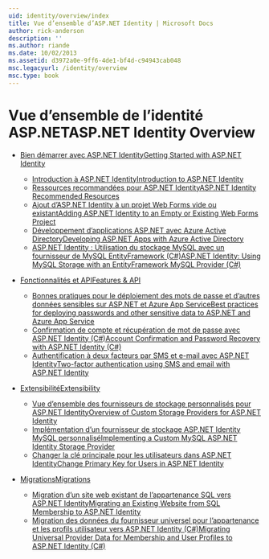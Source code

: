 ```yaml
---
uid: identity/overview/index
title: Vue d’ensemble d’ASP.NET Identity | Microsoft Docs
author: rick-anderson
description: ''
ms.author: riande
ms.date: 10/02/2013
ms.assetid: d3972a0e-9ff6-4de1-bf4d-c94943cab048
msc.legacyurl: /identity/overview
msc.type: book
---
```

<a name="aspnet-identity-overview"></a><span data-ttu-id="b7190-102">Vue d’ensemble de l’identité ASP.NET</span><span class="sxs-lookup"><span data-stu-id="b7190-102">ASP.NET Identity Overview</span></span>
====================
- [<span data-ttu-id="b7190-103">Bien démarrer avec ASP.NET Identity</span><span class="sxs-lookup"><span data-stu-id="b7190-103">Getting Started with ASP.NET Identity</span></span>](getting-started/index.md)

    - [<span data-ttu-id="b7190-104">Introduction à ASP.NET Identity</span><span class="sxs-lookup"><span data-stu-id="b7190-104">Introduction to ASP.NET Identity</span></span>](getting-started/introduction-to-aspnet-identity.md)
    - [<span data-ttu-id="b7190-105">Ressources recommandées pour ASP.NET Identity</span><span class="sxs-lookup"><span data-stu-id="b7190-105">ASP.NET Identity Recommended Resources</span></span>](getting-started/aspnet-identity-recommended-resources.md)
    - [<span data-ttu-id="b7190-106">Ajout d’ASP.NET Identity à un projet Web Forms vide ou existant</span><span class="sxs-lookup"><span data-stu-id="b7190-106">Adding ASP.NET Identity to an Empty or Existing Web Forms Project</span></span>](getting-started/adding-aspnet-identity-to-an-empty-or-existing-web-forms-project.md)
    - [<span data-ttu-id="b7190-107">Développement d’applications ASP.NET avec Azure Active Directory</span><span class="sxs-lookup"><span data-stu-id="b7190-107">Developing ASP.NET Apps with Azure Active Directory</span></span>](getting-started/developing-aspnet-apps-with-windows-azure-active-directory.md)
    - [<span data-ttu-id="b7190-108">ASP.NET Identity : Utilisation du stockage MySQL avec un fournisseur de MySQL EntityFramework (C#)</span><span class="sxs-lookup"><span data-stu-id="b7190-108">ASP.NET Identity: Using MySQL Storage with an EntityFramework MySQL Provider (C#)</span></span>](getting-started/aspnet-identity-using-mysql-storage-with-an-entityframework-mysql-provider.md)
- [<span data-ttu-id="b7190-109">Fonctionnalités et API</span><span class="sxs-lookup"><span data-stu-id="b7190-109">Features & API</span></span>](features-api/index.md)

    - [<span data-ttu-id="b7190-110">Bonnes pratiques pour le déploiement des mots de passe et d’autres données sensibles sur ASP.NET et Azure App Service</span><span class="sxs-lookup"><span data-stu-id="b7190-110">Best practices for deploying passwords and other sensitive data to ASP.NET and Azure App Service</span></span>](features-api/best-practices-for-deploying-passwords-and-other-sensitive-data-to-aspnet-and-azure.md)
    - [<span data-ttu-id="b7190-111">Confirmation de compte et récupération de mot de passe avec ASP.NET Identity (C#)</span><span class="sxs-lookup"><span data-stu-id="b7190-111">Account Confirmation and Password Recovery with ASP.NET Identity (C#)</span></span>](features-api/account-confirmation-and-password-recovery-with-aspnet-identity.md)
    - [<span data-ttu-id="b7190-112">Authentification à deux facteurs par SMS et e-mail avec ASP.NET Identity</span><span class="sxs-lookup"><span data-stu-id="b7190-112">Two-factor authentication using SMS and email with ASP.NET Identity</span></span>](features-api/two-factor-authentication-using-sms-and-email-with-aspnet-identity.md)
- [<span data-ttu-id="b7190-113">Extensibilité</span><span class="sxs-lookup"><span data-stu-id="b7190-113">Extensibility</span></span>](extensibility/index.md)

    - [<span data-ttu-id="b7190-114">Vue d’ensemble des fournisseurs de stockage personnalisés pour ASP.NET Identity</span><span class="sxs-lookup"><span data-stu-id="b7190-114">Overview of Custom Storage Providers for ASP.NET Identity</span></span>](extensibility/overview-of-custom-storage-providers-for-aspnet-identity.md)
    - [<span data-ttu-id="b7190-115">Implémentation d’un fournisseur de stockage ASP.NET Identity MySQL personnalisé</span><span class="sxs-lookup"><span data-stu-id="b7190-115">Implementing a Custom MySQL ASP.NET Identity Storage Provider</span></span>](extensibility/implementing-a-custom-mysql-aspnet-identity-storage-provider.md)
    - [<span data-ttu-id="b7190-116">Changer la clé principale pour les utilisateurs dans ASP.NET Identity</span><span class="sxs-lookup"><span data-stu-id="b7190-116">Change Primary Key for Users in ASP.NET Identity</span></span>](extensibility/change-primary-key-for-users-in-aspnet-identity.md)
- [<span data-ttu-id="b7190-117">Migrations</span><span class="sxs-lookup"><span data-stu-id="b7190-117">Migrations</span></span>](migrations/index.md)

    - [<span data-ttu-id="b7190-118">Migration d’un site web existant de l’appartenance SQL vers ASP.NET Identity</span><span class="sxs-lookup"><span data-stu-id="b7190-118">Migrating an Existing Website from SQL Membership to ASP.NET Identity</span></span>](migrations/migrating-an-existing-website-from-sql-membership-to-aspnet-identity.md)
    - [<span data-ttu-id="b7190-119">Migration des données du fournisseur universel pour l’appartenance et les profils utilisateur vers ASP.NET Identity (C#)</span><span class="sxs-lookup"><span data-stu-id="b7190-119">Migrating Universal Provider Data for Membership and User Profiles to ASP.NET Identity (C#)</span></span>](migrations/migrating-universal-provider-data-for-membership-and-user-profiles-to-aspnet-identity.md)
